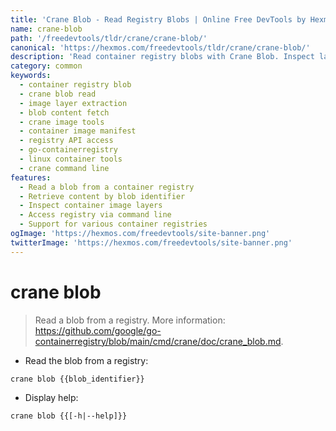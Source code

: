 ```yaml
---
title: 'Crane Blob - Read Registry Blobs | Online Free DevTools by Hexmos'
name: crane-blob
path: '/freedevtools/tldr/crane/crane-blob/'
canonical: 'https://hexmos.com/freedevtools/tldr/crane/crane-blob/'
description: 'Read container registry blobs with Crane Blob. Inspect layers, fetch content, and manage container images. Free online tool, no registration required.'
category: common
keywords:
  - container registry blob
  - crane blob read
  - image layer extraction
  - blob content fetch
  - crane image tools
  - container image manifest
  - registry API access
  - go-containerregistry
  - linux container tools
  - crane command line
features:
  - Read a blob from a container registry
  - Retrieve content by blob identifier
  - Inspect container image layers
  - Access registry via command line
  - Support for various container registries
ogImage: 'https://hexmos.com/freedevtools/site-banner.png'
twitterImage: 'https://hexmos.com/freedevtools/site-banner.png'
---
```


# crane blob

> Read a blob from a registry.
> More information: <https://github.com/google/go-containerregistry/blob/main/cmd/crane/doc/crane_blob.md>.

- Read the blob from a registry:

`crane blob {{blob_identifier}}`

- Display help:

`crane blob {{[-h|--help]}}`
